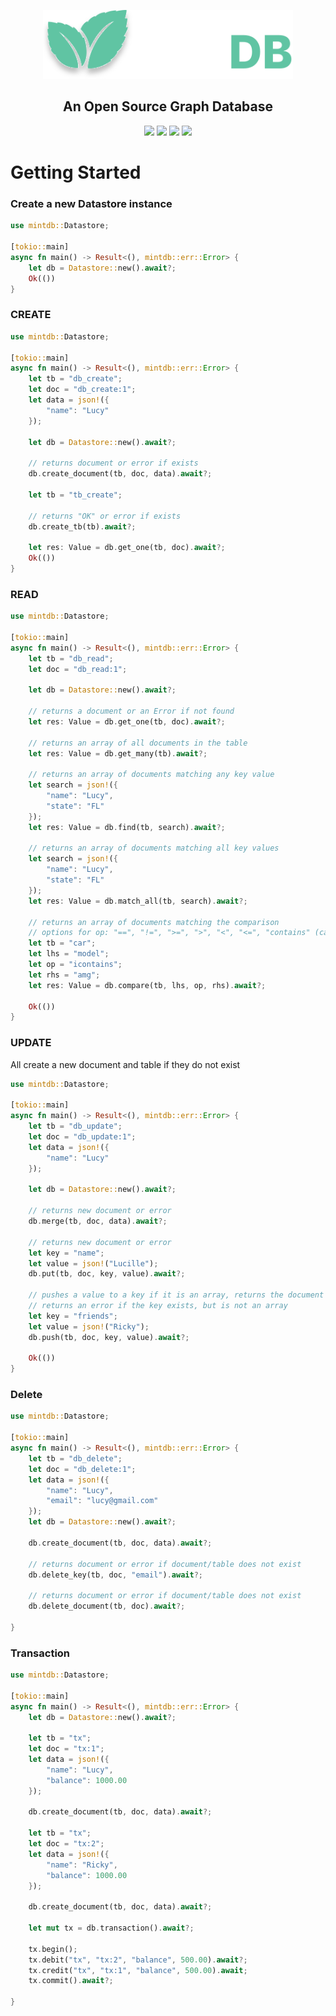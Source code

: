 <p align="center">
    <img width="400" src="../img/logo.svg" alt="mintDB Icon">
</p>
<h2 align="center">An Open Source Graph Database</h2>
<p align="center">
    <img src="https://img.shields.io/badge/version-0.1.0beta-10d99d">
    <img src="https://img.shields.io/badge/built_with-Rust-dca282.svg">
    <img src="https://img.shields.io/badge/license-MIT-critical">
    <a href="https://www.linkedin.com/in/eric-rodriguez-3a402811b/"><img src="https://img.shields.io/badge/linkedIn-connect-4777AF"></a>
</p>

# Getting Started

### Create a new Datastore instance

```rs
use mintdb::Datastore;

[tokio::main]
async fn main() -> Result<(), mintdb::err::Error> {
    let db = Datastore::new().await?;
    Ok(())
}
```

### CREATE

```rs
use mintdb::Datastore;

[tokio::main]
async fn main() -> Result<(), mintdb::err::Error> {
    let tb = "db_create";
    let doc = "db_create:1";
    let data = json!({
        "name": "Lucy"
    });
    
    let db = Datastore::new().await?;

    // returns document or error if exists
    db.create_document(tb, doc, data).await?;

    let tb = "tb_create";

    // returns "OK" or error if exists
    db.create_tb(tb).await?;

    let res: Value = db.get_one(tb, doc).await?;
    Ok(())
}
```

### READ

```rs
use mintdb::Datastore;

[tokio::main]
async fn main() -> Result<(), mintdb::err::Error> {
    let tb = "db_read";
    let doc = "db_read:1";

    let db = Datastore::new().await?;

    // returns a document or an Error if not found
    let res: Value = db.get_one(tb, doc).await?;

    // returns an array of all documents in the table
    let res: Value = db.get_many(tb).await?;

    // returns an array of documents matching any key value
    let search = json!({
        "name": "Lucy",
        "state": "FL"
    });
    let res: Value = db.find(tb, search).await?;

    // returns an array of documents matching all key values
    let search = json!({
        "name": "Lucy",
        "state": "FL"
    });
    let res: Value = db.match_all(tb, search).await?;

    // returns an array of documents matching the comparison
    // options for op: "==", "!=", ">=", ">", "<", "<=", "contains" (case sensitive), "icontains" (case insensitve)
    let tb = "car";
    let lhs = "model";
    let op = "icontains";
    let rhs = "amg";
    let res: Value = db.compare(tb, lhs, op, rhs).await?;

    Ok(())
}
```
### UPDATE

All create a new document and table if they do not exist

```rs
use mintdb::Datastore;

[tokio::main]
async fn main() -> Result<(), mintdb::err::Error> {
    let tb = "db_update";
    let doc = "db_update:1";
    let data = json!({
        "name": "Lucy"
    });
    
    let db = Datastore::new().await?;

    // returns new document or error
    db.merge(tb, doc, data).await?;
    
    // returns new document or error
    let key = "name";
    let value = json!("Lucille");
    db.put(tb, doc, key, value).await?;

    // pushes a value to a key if it is an array, returns the document or error
    // returns an error if the key exists, but is not an array
    let key = "friends";
    let value = json!("Ricky");
    db.push(tb, doc, key, value).await?;

    Ok(())
}
```
### Delete

```rs
use mintdb::Datastore;

[tokio::main]
async fn main() -> Result<(), mintdb::err::Error> {
    let tb = "db_delete";
    let doc = "db_delete:1";
    let data = json!({
        "name": "Lucy",
        "email": "lucy@gmail.com"
    });
    let db = Datastore::new().await?;

    db.create_document(tb, doc, data).await?;

    // returns document or error if document/table does not exist
    db.delete_key(tb, doc, "email").await?;

    // returns document or error if document/table does not exist
    db.delete_document(tb, doc).await?;

}
```
### Transaction

```rs
use mintdb::Datastore;

[tokio::main]
async fn main() -> Result<(), mintdb::err::Error> {
    let db = Datastore::new().await?;

    let tb = "tx";
    let doc = "tx:1";
    let data = json!({
        "name": "Lucy",
        "balance": 1000.00 
    });

    db.create_document(tb, doc, data).await?;

    let tb = "tx";
    let doc = "tx:2";
    let data = json!({
        "name": "Ricky",
        "balance": 1000.00 
    });

    db.create_document(tb, doc, data).await?;

    let mut tx = db.transaction().await?;

    tx.begin();
    tx.debit("tx", "tx:2", "balance", 500.00).await?;
    tx.credit("tx", "tx:1", "balance", 500.00).await;
    tx.commit().await?;

}
```


